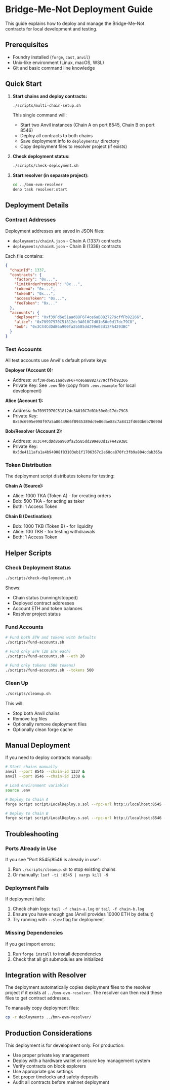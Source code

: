 # Bridge-Me-Not Deployment Guide

This guide explains how to deploy and manage the Bridge-Me-Not contracts for local development and testing.

## Prerequisites

- Foundry installed (`forge`, `cast`, `anvil`)
- Unix-like environment (Linux, macOS, WSL)
- Git and basic command line knowledge

## Quick Start

1. **Start chains and deploy contracts:**
   ```bash
   ./scripts/multi-chain-setup.sh
   ```

   This single command will:
   - Start two Anvil instances (Chain A on port 8545, Chain B on port 8546)
   - Deploy all contracts to both chains
   - Save deployment info to `deployments/` directory
   - Copy deployment files to resolver project (if exists)

2. **Check deployment status:**
   ```bash
   ./scripts/check-deployment.sh
   ```

3. **Start resolver (in separate project):**
   ```bash
   cd ../bmn-evm-resolver
   deno task resolver:start
   ```

## Deployment Details

### Contract Addresses

Deployment addresses are saved in JSON files:
- `deployments/chainA.json` - Chain A (1337) contracts
- `deployments/chainB.json` - Chain B (1338) contracts

Each file contains:
```json
{
  "chainId": 1337,
  "contracts": {
    "factory": "0x...",
    "limitOrderProtocol": "0x...",
    "tokenA": "0x...",
    "tokenB": "0x...",
    "accessToken": "0x...",
    "feeToken": "0x..."
  },
  "accounts": {
    "deployer": "0xf39Fd6e51aad88F6F4ce6aB8827279cffFb92266",
    "alice": "0x70997970C51812dc3A010C7d01b50e0d17dc79C8",
    "bob": "0x3C44CdDdB6a900fa2b585dd299e03d12FA4293BC"
  }
}
```

### Test Accounts

All test accounts use Anvil's default private keys:

**Deployer (Account 0):**
- Address: `0xf39Fd6e51aad88F6F4ce6aB8827279cffFb92266`
- Private Key: See `.env` file (copy from `.env.example` for local development)

**Alice (Account 1):**
- Address: `0x70997970C51812dc3A010C7d01b50e0d17dc79C8`
- Private Key: `0x59c6995e998f97a5a0044966f0945389dc9e86dae88c7a8412f4603b6b78690d`

**Bob/Resolver (Account 2):**
- Address: `0x3C44CdDdB6a900fa2b585dd299e03d12FA4293BC`
- Private Key: `0x5de4111afa1a4b94908f83103eb1f1706367c2e68ca870fc3fb9a804cdab365a`

### Token Distribution

The deployment script distributes tokens for testing:

**Chain A (Source):**
- Alice: 1000 TKA (Token A) - for creating orders
- Bob: 500 TKA - for acting as taker
- Both: 1 Access Token

**Chain B (Destination):**
- Bob: 1000 TKB (Token B) - for liquidity
- Alice: 100 TKB - for testing withdrawals
- Both: 1 Access Token

## Helper Scripts

### Check Deployment Status
```bash
./scripts/check-deployment.sh
```
Shows:
- Chain status (running/stopped)
- Deployed contract addresses
- Account ETH and token balances
- Resolver project status

### Fund Accounts
```bash
# Fund both ETH and tokens with defaults
./scripts/fund-accounts.sh

# Fund only ETH (20 ETH each)
./scripts/fund-accounts.sh --eth 20

# Fund only tokens (500 tokens)
./scripts/fund-accounts.sh --tokens 500
```

### Clean Up
```bash
./scripts/cleanup.sh
```
This will:
- Stop both Anvil chains
- Remove log files
- Optionally remove deployment files
- Optionally clean forge cache

## Manual Deployment

If you need to deploy contracts manually:

```bash
# Start chains manually
anvil --port 8545 --chain-id 1337 &
anvil --port 8546 --chain-id 1338 &

# Load environment variables
source .env

# Deploy to Chain A
forge script script/LocalDeploy.s.sol --rpc-url http://localhost:8545 --broadcast --private-key $DEPLOYER_PRIVATE_KEY

# Deploy to Chain B
forge script script/LocalDeploy.s.sol --rpc-url http://localhost:8546 --broadcast --private-key $DEPLOYER_PRIVATE_KEY
```

## Troubleshooting

### Ports Already in Use
If you see "Port 8545/8546 is already in use":
1. Run `./scripts/cleanup.sh` to stop existing chains
2. Or manually: `lsof -ti :8545 | xargs kill -9`

### Deployment Fails
If deployment fails:
1. Check chain logs: `tail -f chain-a.log` or `tail -f chain-b.log`
2. Ensure you have enough gas (Anvil provides 10000 ETH by default)
3. Try running with `--slow` flag for deployment

### Missing Dependencies
If you get import errors:
1. Run `forge install` to install dependencies
2. Check that all git submodules are initialized

## Integration with Resolver

The deployment automatically copies deployment files to the resolver project if it exists at `../bmn-evm-resolver`. The resolver can then read these files to get contract addresses.

To manually copy deployment files:
```bash
cp -r deployments ../bmn-evm-resolver/
```

## Production Considerations

This deployment is for development only. For production:
- Use proper private key management
- Deploy with a hardware wallet or secure key management system
- Verify contracts on block explorers
- Use appropriate gas settings
- Set proper timelocks and safety deposits
- Audit all contracts before mainnet deployment